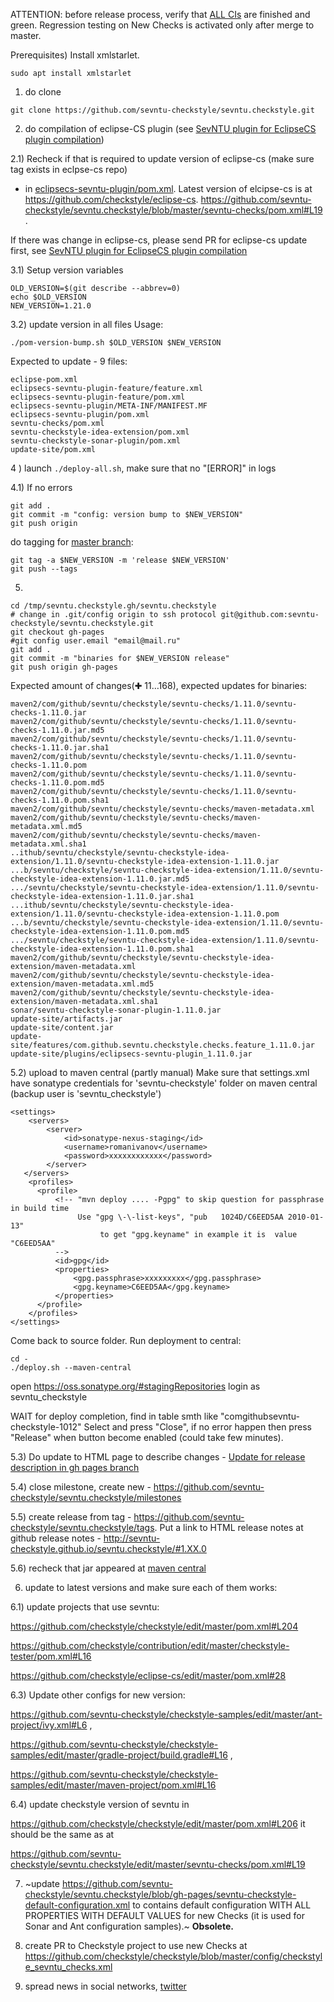 ATTENTION: before release process, verify that 
[ALL CIs](https://github.com/sevntu-checkstyle/sevntu.checkstyle) are finished and green.
Regression testing on New Checks is activated only after merge to master.


Prerequisites) Install xmlstarlet.
```
sudo apt install xmlstarlet
```

1) do clone
```
git clone https://github.com/sevntu-checkstyle/sevntu.checkstyle.git
```

2) do compilation of eclipse-CS plugin (see [SevNTU plugin for EclipseCS plugin compilation](https://github.com/sevntu-checkstyle/sevntu.checkstyle/wiki/SevNTU-plugin-for-EclipseCS-plugin-compilation))

2.1) 
Recheck if that is required to update version of eclipse-cs (make sure tag exists in eclpse-cs repo)
- in [eclipsecs-sevntu-plugin/pom.xml](https://github.com/sevntu-checkstyle/sevntu.checkstyle/blob/master/eclipsecs-sevntu-plugin/pom.xml#L29).
Latest version of elcipse-cs is at https://github.com/checkstyle/eclipse-cs.
https://github.com/sevntu-checkstyle/sevntu.checkstyle/blob/master/sevntu-checks/pom.xml#L19 .

If there was change in eclipse-cs, please send PR for eclipse-cs update first, see [SevNTU plugin for EclipseCS plugin compilation](https://github.com/sevntu-checkstyle/sevntu.checkstyle/wiki/SevNTU-plugin-for-EclipseCS-plugin-compilation)

3.1) Setup version variables
```
OLD_VERSION=$(git describe --abbrev=0)
echo $OLD_VERSION
NEW_VERSION=1.21.0
```

3.2) update version in all files 
Usage: 
```
./pom-version-bump.sh $OLD_VERSION $NEW_VERSION
```


Expected to update - 9 files:
```
eclipse-pom.xml
eclipsecs-sevntu-plugin-feature/feature.xml
eclipsecs-sevntu-plugin-feature/pom.xml
eclipsecs-sevntu-plugin/META-INF/MANIFEST.MF
eclipsecs-sevntu-plugin/pom.xml
sevntu-checks/pom.xml
sevntu-checkstyle-idea-extension/pom.xml
sevntu-checkstyle-sonar-plugin/pom.xml
update-site/pom.xml 
```

4 ) launch `./deploy-all.sh`, make sure that no "[ERROR]" in logs

4.1) If no errors
```
git add .
git commit -m "config: version bump to $NEW_VERSION"
git push origin
```
do tagging for [master branch](https://github.com/sevntu-checkstyle/sevntu.checkstyle/releases): 
```
git tag -a $NEW_VERSION -m 'release $NEW_VERSION'
git push --tags
```

5) 
```
cd /tmp/sevntu.checkstyle.gh/sevntu.checkstyle
# change in .git/config origin to ssh protocol git@github.com:sevntu-checkstyle/sevntu.checkstyle.git
git checkout gh-pages
#git config user.email "email@mail.ru"
git add .
git commit -m "binaries for $NEW_VERSION release"
git push origin gh-pages
```

Expected amount of changes(✚ 11…168), expected updates for binaries:
```
maven2/com/github/sevntu/checkstyle/sevntu-checks/1.11.0/sevntu-checks-1.11.0.jar
maven2/com/github/sevntu/checkstyle/sevntu-checks/1.11.0/sevntu-checks-1.11.0.jar.md5
maven2/com/github/sevntu/checkstyle/sevntu-checks/1.11.0/sevntu-checks-1.11.0.jar.sha1
maven2/com/github/sevntu/checkstyle/sevntu-checks/1.11.0/sevntu-checks-1.11.0.pom
maven2/com/github/sevntu/checkstyle/sevntu-checks/1.11.0/sevntu-checks-1.11.0.pom.md5
maven2/com/github/sevntu/checkstyle/sevntu-checks/1.11.0/sevntu-checks-1.11.0.pom.sha1
maven2/com/github/sevntu/checkstyle/sevntu-checks/maven-metadata.xml
maven2/com/github/sevntu/checkstyle/sevntu-checks/maven-metadata.xml.md5
maven2/com/github/sevntu/checkstyle/sevntu-checks/maven-metadata.xml.sha1
..ithub/sevntu/checkstyle/sevntu-checkstyle-idea-extension/1.11.0/sevntu-checkstyle-idea-extension-1.11.0.jar
...b/sevntu/checkstyle/sevntu-checkstyle-idea-extension/1.11.0/sevntu-checkstyle-idea-extension-1.11.0.jar.md5
.../sevntu/checkstyle/sevntu-checkstyle-idea-extension/1.11.0/sevntu-checkstyle-idea-extension-1.11.0.jar.sha1
...ithub/sevntu/checkstyle/sevntu-checkstyle-idea-extension/1.11.0/sevntu-checkstyle-idea-extension-1.11.0.pom
...b/sevntu/checkstyle/sevntu-checkstyle-idea-extension/1.11.0/sevntu-checkstyle-idea-extension-1.11.0.pom.md5
.../sevntu/checkstyle/sevntu-checkstyle-idea-extension/1.11.0/sevntu-checkstyle-idea-extension-1.11.0.pom.sha1
maven2/com/github/sevntu/checkstyle/sevntu-checkstyle-idea-extension/maven-metadata.xml
maven2/com/github/sevntu/checkstyle/sevntu-checkstyle-idea-extension/maven-metadata.xml.md5
maven2/com/github/sevntu/checkstyle/sevntu-checkstyle-idea-extension/maven-metadata.xml.sha1
sonar/sevntu-checkstyle-sonar-plugin-1.11.0.jar
update-site/artifacts.jar
update-site/content.jar
update-site/features/com.github.sevntu.checkstyle.checks.feature_1.11.0.jar
update-site/plugins/eclipsecs-sevntu-plugin_1.11.0.jar 
```

5.2) upload to maven central (partly manual)
Make sure that settings.xml have sonatype credentials for 'sevntu-checkstyle' folder on maven central (backup user is 'sevntu_checkstyle')
```
<settings>
    <servers>
        <server>
            <id>sonatype-nexus-staging</id>
            <username>romanivanov</username>
            <password>xxxxxxxxxxxx</password>
        </server>
   </servers>
    <profiles>
      <profile>
          <!-- "mvn deploy .... -Pgpg" to skip question for passphrase in build time
               Use "gpg \-\-list-keys", "pub   1024D/C6EED5AA 2010-01-13"
                    to get "gpg.keyname" in example it is  value "C6EED5AA"
          -->
          <id>gpg</id>
          <properties>
              <gpg.passphrase>xxxxxxxxx</gpg.passphrase>
              <gpg.keyname>C6EED5AA</gpg.keyname>
          </properties>
      </profile>
    </profiles>
</settings>

```

Come back to source folder. Run deployment to central: 
```
cd -
./deploy.sh --maven-central
```

open https://oss.sonatype.org/#stagingRepositories
login as sevntu_checkstyle

WAIT for deploy completion, find in table smth like "comgithubsevntu-checkstyle-1012"
Select and press "Close", if no error happen then press "Release" when button become enabled (could take few minutes).

5.3) Do update to HTML page to describe changes - [Update for release description in gh pages branch](https://github.com/sevntu-checkstyle/sevntu.checkstyle/wiki/Update-for-release-description-in-gh-pages-branch)

5.4) close milestone, create new - https://github.com/sevntu-checkstyle/sevntu.checkstyle/milestones

5.5) create release from tag - https://github.com/sevntu-checkstyle/sevntu.checkstyle/tags. Put a link to HTML release notes at github release notes - http://sevntu-checkstyle.github.io/sevntu.checkstyle/#1.XX.0

5.6)
recheck that jar appeared at [maven central](https://repo1.maven.org/maven2/com/github/sevntu-checkstyle/sevntu-checks/)

6) update to latest versions and make sure each of them works:

6.1) update projects that use sevntu:

https://github.com/checkstyle/checkstyle/edit/master/pom.xml#L204

https://github.com/checkstyle/contribution/edit/master/checkstyle-tester/pom.xml#L16

https://github.com/checkstyle/eclipse-cs/edit/master/pom.xml#28

6.3) Update other configs for new version:

https://github.com/sevntu-checkstyle/checkstyle-samples/edit/master/ant-project/ivy.xml#L6 , 

https://github.com/sevntu-checkstyle/checkstyle-samples/edit/master/gradle-project/build.gradle#L16 , 

https://github.com/sevntu-checkstyle/checkstyle-samples/edit/master/maven-project/pom.xml#L16 

6.4)
update checkstyle version of sevntu in 

https://github.com/checkstyle/checkstyle/edit/master/pom.xml#L206
it should be the same as at 

https://github.com/sevntu-checkstyle/sevntu.checkstyle/edit/master/sevntu-checks/pom.xml#L19


7) ~update https://github.com/sevntu-checkstyle/sevntu.checkstyle/blob/gh-pages/sevntu-checkstyle-default-configuration.xml to contains default configuration WITH ALL PROPERTIES WITH DEFAULT VALUES for new Checks (it is used for Sonar and Ant configuration samples).~ **Obsolete.**


8) create PR to Checkstyle project to use new Checks at https://github.com/checkstyle/checkstyle/blob/master/config/checkstyle_sevntu_checks.xml


9) spread news in social networks, [twitter](https://twitter.com/checkstyle_java)
